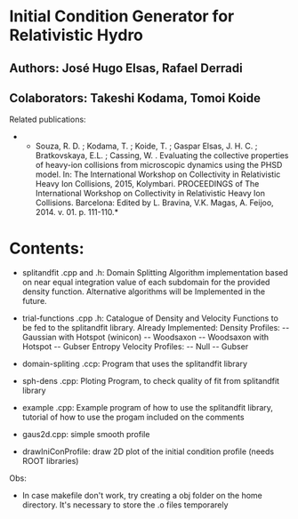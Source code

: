 # Initial Condition Generator for Relativistic Hydro

## Authors: José Hugo Elsas, Rafael Derradi 
## Colaborators: Takeshi Kodama, Tomoi Koide

Related publications: 
   - * Souza, R. D. ; Kodama, T. ; Koide, T. ; Gaspar Elsas, J. H. C. ; Bratkovskaya, E.L. ; Cassing, W. .
Evaluating the collective properties of heavy-ion collisions from microscopic dynamics using the PHSD
model. In: The International Workshop on Collectivity in Relativistic Heavy Ion Collisions, 2015,
Kolymbari. PROCEEDINGS of The International Workshop on Collectivity in Relativistic Heavy Ion
Collisions. Barcelona: Edited by L. Bravina, V.K. Magas, A. Feijoo, 2014. v. 01. p. 111-110.* 

# Contents: 

- splitandfit .cpp and .h: Domain Splitting Algorithm implementation based on near equal integration value 
                           of each subdomain for the provided density function. Alternative algorithms will be Implemented in the future.

- trial-functions .cpp .h: Catalogue of Density and Velocity Functions to be fed to the splitandfit library. 
    Already Implemented:
      Density Profiles:
        -- Gaussian with Hotspot (winicon)
        -- Woodsaxon 
        -- Woodsaxon with Hotspot
        -- Gubser Entropy 
      Velocity Profiles:
        -- Null 
        -- Gubser 

- domain-spliting .ccp: Program that uses the splitandfit library

- sph-dens .cpp: Ploting Program, to check quality of fit from splitandfit library

- example .cpp: Example program of how to use the splitandfit library, 
                tutorial of how to use the progam included on the comments

- gaus2d.cpp: simple smooth profile

- drawIniConProfile: draw 2D plot of the initial
  condition profile (needs ROOT libraries)

Obs:

- In case makefile don't work, try creating a obj folder on the home directory. It's necessary to store the .o files temporarely
